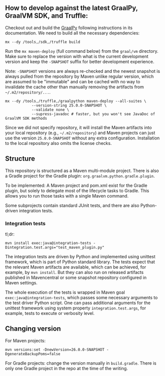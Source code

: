## How to develop against the latest GraalPy, GraalVM SDK, and Truffle:

Checkout out and build the [GraalPy](https://github.com/oracle/graalpython)
following instructions in its documentation. We need to build all the necessary
dependencies:

```
mx --dy /tools,/sdk,/truffle build
```


Run the `mx maven-deploy` (full command below) from the `graal/vm` directory.
Make sure to replace the version with what is the current development version
and keep the `-SNAPSHOT` suffix for better development experience.

Note: `-SNAPSHOT` versions are always re-checked and the newest snapshot is
always pulled from the repository by Maven unlike regular version, which are
assumed to be "immutable" and can be cached with no way to invalidate the cache
other than manually removing the artifacts from `~/.m2/repository/...`.

```
mx --dy /tools,/truffle,/graalpython maven-deploy --all-suites \
            --version-string 25.0.0-SNAPSHOT \
            --validate none \
            --supress-javadoc # faster, but you won't see JavaDoc of GraalVM SDK methods
```

Since we did not specify repository, it will install the Maven artifacts into
your local repository (e.g., `~/.m2/repository`) and Maven projects can just
use the version `25.0.0-SNAPSHOT` without any extra configuration. Installation
to the local repository also omits the license checks.

## Structure

This repository is structured as a Maven multi-module project. There is also a Gradle project
for the Gradle plugin: `org.graalvm.python.gradle.plugin`.

To be implemented: A Maven project and pom.xml
exist for the Gradle plugin, but solely to delegate most of the lifecycle tasks to Gradle.
This allows you to run those tasks with a single Maven command.

Some subprojects contain standard JUnit tests, and there are also Python-driven
integration tests.

### Integration tests

tl;dr:

```
mvn install exec:java@integration-tests -Dintegration.test.args="test_maven_plugin.py"
```

The integration tests are driven by Python and implemented using unittest framework, which is
part of Python standard library. The tests expect that the relevant Maven artifacts are available, 
which can be achieved, for example, by `mvn install`. But they can also run on released artifacts
published in Mavencentral or some snapshot repository configured in Maven settings. 

The whole execution of the tests is wrapped in Maven goal `exec:java@integration-tests`, which passes
some necessary arguments to the test driver Python script. One can pass additional arguments for the
unittest framework using system property `integration.test.args`, for example, tests to execute or
verbosity level.


## Changing version

For Maven projects:

```
mvn versions:set -DnewVersion=26.0.0-SNAPSHOT -DgenerateBackupPoms=false
```

For Gradle projects: change the version manually in `build.gradle`. There is
only one Gradle project in the repo at the time of the writing.
